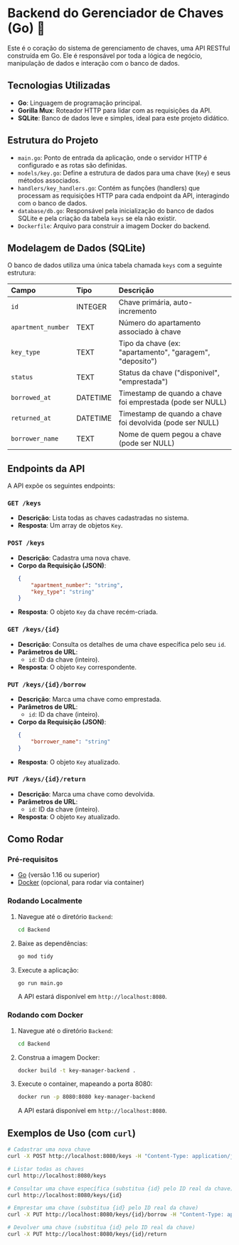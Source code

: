 # Backend do Gerenciador de Chaves (Go) 🚀

Este é o coração do sistema de gerenciamento de chaves, uma API RESTful construída em Go. Ele é responsável por toda a lógica de negócio, manipulação de dados e interação com o banco de dados.

## Tecnologias Utilizadas

-   **Go**: Linguagem de programação principal.
-   **Gorilla Mux**: Roteador HTTP para lidar com as requisições da API.
-   **SQLite**: Banco de dados leve e simples, ideal para este projeto didático.

## Estrutura do Projeto

-   `main.go`: Ponto de entrada da aplicação, onde o servidor HTTP é configurado e as rotas são definidas.
-   `models/key.go`: Define a estrutura de dados para uma chave (`Key`) e seus métodos associados.
-   `handlers/key_handlers.go`: Contém as funções (handlers) que processam as requisições HTTP para cada endpoint da API, interagindo com o banco de dados.
-   `database/db.go`: Responsável pela inicialização do banco de dados SQLite e pela criação da tabela `keys` se ela não existir.
-   `Dockerfile`: Arquivo para construir a imagem Docker do backend.

## Modelagem de Dados (SQLite)

O banco de dados utiliza uma única tabela chamada `keys` com a seguinte estrutura:

| Campo            | Tipo      | Descrição                               |
| :--------------- | :-------- | :-------------------------------------- |
| `id`             | INTEGER   | Chave primária, auto-incremento         |
| `apartment_number` | TEXT      | Número do apartamento associado à chave |
| `key_type`       | TEXT      | Tipo da chave (ex: "apartamento", "garagem", "deposito") |
| `status`         | TEXT      | Status da chave ("disponivel", "emprestada") |
| `borrowed_at`    | DATETIME  | Timestamp de quando a chave foi emprestada (pode ser NULL) |
| `returned_at`    | DATETIME  | Timestamp de quando a chave foi devolvida (pode ser NULL) |
| `borrower_name`  | TEXT      | Nome de quem pegou a chave (pode ser NULL) |

## Endpoints da API

A API expõe os seguintes endpoints:

### `GET /keys`

-   **Descrição**: Lista todas as chaves cadastradas no sistema.
-   **Resposta**: Um array de objetos `Key`.

### `POST /keys`

-   **Descrição**: Cadastra uma nova chave.
-   **Corpo da Requisição (JSON)**:
    ```json
    {
        "apartment_number": "string",
        "key_type": "string"
    }
    ```
-   **Resposta**: O objeto `Key` da chave recém-criada.

### `GET /keys/{id}`

-   **Descrição**: Consulta os detalhes de uma chave específica pelo seu `id`.
-   **Parâmetros de URL**:
    -   `id`: ID da chave (inteiro).
-   **Resposta**: O objeto `Key` correspondente.

### `PUT /keys/{id}/borrow`

-   **Descrição**: Marca uma chave como emprestada.
-   **Parâmetros de URL**:
    -   `id`: ID da chave (inteiro).
-   **Corpo da Requisição (JSON)**:
    ```json
    {
        "borrower_name": "string"
    }
    ```
-   **Resposta**: O objeto `Key` atualizado.

### `PUT /keys/{id}/return`

-   **Descrição**: Marca uma chave como devolvida.
-   **Parâmetros de URL**:
    -   `id`: ID da chave (inteiro).
-   **Resposta**: O objeto `Key` atualizado.

## Como Rodar

### Pré-requisitos

-   [Go](https://golang.org/doc/install) (versão 1.16 ou superior)
-   [Docker](https://docs.docker.com/get-docker/) (opcional, para rodar via container)

### Rodando Localmente

1.  Navegue até o diretório `Backend`:
    ```bash
    cd Backend
    ```
2.  Baixe as dependências:
    ```bash
    go mod tidy
    ```
3.  Execute a aplicação:
    ```bash
    go run main.go
    ```
    A API estará disponível em `http://localhost:8080`.

### Rodando com Docker

1.  Navegue até o diretório `Backend`:
    ```bash
    cd Backend
    ```
2.  Construa a imagem Docker:
    ```bash
    docker build -t key-manager-backend .
    ```
3.  Execute o container, mapeando a porta 8080:
    ```bash
    docker run -p 8080:8080 key-manager-backend
    ```
    A API estará disponível em `http://localhost:8080`.

## Exemplos de Uso (com `curl`)

```bash
# Cadastrar uma nova chave
curl -X POST http://localhost:8080/keys -H "Content-Type: application/json" -d '{"apartment_number":"101","key_type":"apartamento"}'

# Listar todas as chaves
curl http://localhost:8080/keys

# Consultar uma chave específica (substitua {id} pelo ID real da chave)
curl http://localhost:8080/keys/{id}

# Emprestar uma chave (substitua {id} pelo ID real da chave)
curl -X PUT http://localhost:8080/keys/{id}/borrow -H "Content-Type: application/json" -d '{"borrower_name":"João Silva"}'

# Devolver uma chave (substitua {id} pelo ID real da chave)
curl -X PUT http://localhost:8080/keys/{id}/return
```